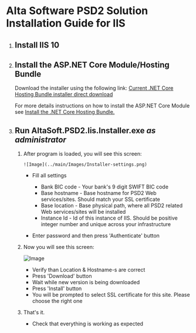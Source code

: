 # Alta Software PSD2 Solution Installation Guide for IIS

1. ## Install IIS 10

1. ## Install the ASP.NET Core Module/Hosting Bundle

    Download the installer using the following link:
    [Current .NET Core Hosting Bundle installer direct download](https://dotnet.microsoft.com/permalink/dotnetcore-current-windows-runtime-bundle-installer)

    For more details instructions on how to install the ASP.NET Core Module see [Install the .NET Core Hosting Bundle.](https://docs.microsoft.com/en-us/aspnet/core/host-and-deploy/iis/hosting-bundle?view=aspnetcore-5.0)

1. ## Run AltaSoft.PSD2.Iis.Installer.exe ***as administrator***

    1.  After program is loaded, you will see this screen:

            ![Image](../main/Images/Installer-settings.png)

  
        * Fill all settings
            * Bank BIC code - Your bank's 9 digit SWIFT BIC code
            * Base hostname - Base hostname for PSD2 Web services/sites. Should match your SSL certificate
            * Base location - Base physical path, where all PSD2 related Web services/sites will be installed
            * Instance Id - Id of this instance of IIS. Should be positive integer number and unique across your infrastructure

        * Enter password and then press 'Authenticate' button

    1.  Now you will see this screen:

         ![Image](../main/Images/Installer-sandbox.png)

        * Verify than Location & Hostname-s are correct
        * Press 'Download' button
        * Wait while new version is being downloaded
        * Press 'Install' button
        * You will be prompted to select SSL certificate for this site. Please choose the right one


    1.  That's it. 
        * Check that everything is working as expected